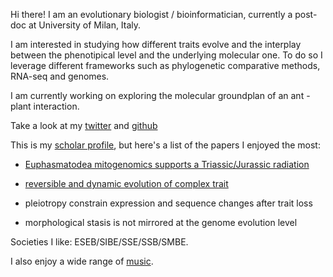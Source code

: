 Hi there! I am an evolutionary biologist / bioinformatician, currently a post-doc at University of Milan, Italy.

I am interested in studying how different traits evolve and the interplay between the phenotipical level and the underlying molecular one.
To do so I leverage different frameworks such as phylogenetic comparative methods, RNA-seq and genomes.

I am currently working on exploring the molecular groundplan of an ant - plant interaction.

Take a look at my [twitter](https://twitter.com/fornigiobbe) and [github](https://github.com/for-giobbe)

This is my [scholar profile](https://scholar.google.it/citations?user=xXrCOhAAAAAJ&hl=en), but here's a list of the papers I enjoyed the most:

- [Euphasmatodea mitogenomics supports a Triassic/Jurassic radiation](https://www.sciencedirect.com/science/article/abs/pii/S1055790320302554)

- [reversible and dynamic evolution of complex trait](https://www.biorxiv.org/content/10.1101/2020.10.14.336354v1.abstract)

- pleiotropy constrain expression and sequence changes after trait loss

- morphological stasis is not mirrored at the genome evolution level

Societies I like: ESEB/SIBE/SSE/SSB/SMBE.

I also enjoy a wide range of [music](https://madteo.bandcamp.com/track/rugrats-dont-techno-for-an-answer).
